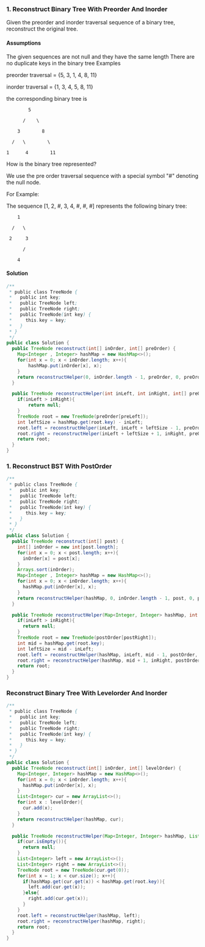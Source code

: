 ### 1. Reconstruct Binary Tree With Preorder And Inorder
Given the preorder and inorder traversal sequence of a binary tree, reconstruct the original tree.

#### Assumptions

The given sequences are not null and they have the same length
There are no duplicate keys in the binary tree
Examples

preorder traversal = {5, 3, 1, 4, 8, 11}

inorder traversal = {1, 3, 4, 5, 8, 11}

the corresponding binary tree is

            5
    
          /    \
    
        3        8
    
      /   \        \
    
    1      4        11

How is the binary tree represented?

We use the pre order traversal sequence with a special symbol "#" denoting the null node.

For Example:

The sequence [1, 2, #, 3, 4, #, #, #] represents the following binary tree:

        1
    
      /   \
    
     2     3
    
          /
    
        4
        
        
#### Solution

```java
/**
 * public class TreeNode {
 *   public int key;
 *   public TreeNode left;
 *   public TreeNode right;
 *   public TreeNode(int key) {
 *     this.key = key;
 *   }
 * }
 */
public class Solution {
  public TreeNode reconstruct(int[] inOrder, int[] preOrder) {
    Map<Integer , Integer> hashMap = new HashMap<>();
    for(int x = 0; x < inOrder.length; x++){
    	hashMap.put(inOrder[x], x);
    }
    return reconstructHelper(0, inOrder.length - 1, preOrder, 0, preOrder.length - 1, hashMap);
  }

  public TreeNode reconstructHelper(int inLeft, int inRight, int[] preOrder, int preLeft, int preRight, Map<Integer, Integer> hashMap){
  	if(inLeft > inRight){
  		return null;
  	}
  	TreeNode root = new TreeNode(preOrder[preLeft]);
  	int leftSize = hashMap.get(root.key) - inLeft;
  	root.left = reconstructHelper(inLeft, inLeft + leftSize - 1, preOrder, preLeft + 1, preLeft + leftSize, hashMap);
  	root.right = reconstructHelper(inLeft + leftSize + 1, inRight, preOrder, preLeft + leftSize + 1, preRight, hashMap);
  	return root;
  }
}

```

### 1. Reconstruct BST With PostOrder

```java
/**
 * public class TreeNode {
 *   public int key;
 *   public TreeNode left;
 *   public TreeNode right;
 *   public TreeNode(int key) {
 *     this.key = key;
 *   }
 * }
 */
public class Solution {
  public TreeNode reconstruct(int[] post) {
    int[] inOrder = new int[post.length];
    for(int x = 0; x < post.length; x++){
      inOrder[x] = post[x];
    }
    Arrays.sort(inOrder);
    Map<Integer , Integer> hashMap = new HashMap<>();
    for(int x = 0; x < inOrder.length; x++){
      hashMap.put(inOrder[x], x);
    }
    return reconstructHelper(hashMap, 0, inOrder.length - 1, post, 0, post.length - 1);
  }

  public TreeNode reconstructHelper(Map<Integer, Integer> hashMap, int inLeft, int inRight, int[] postOrder, int postLeft, int postRight){
    if(inLeft > inRight){
      return null;
    }
    TreeNode root = new TreeNode(postOrder[postRight]);
    int mid = hashMap.get(root.key);
    int leftSize = mid - inLeft;
    root.left = reconstructHelper(hashMap, inLeft, mid - 1, postOrder, postLeft, postLeft + leftSize - 1);
    root.right = reconstructHelper(hashMap, mid + 1, inRight, postOrder, postLeft + leftSize, postRight - 1);
    return root;
  }
}

```

### Reconstruct Binary Tree With Levelorder And Inorder

```java
/**
 * public class TreeNode {
 *   public int key;
 *   public TreeNode left;
 *   public TreeNode right;
 *   public TreeNode(int key) {
 *     this.key = key;
 *   }
 * }
 */
public class Solution {
  public TreeNode reconstruct(int[] inOrder, int[] levelOrder) {
    Map<Integer, Integer> hashMap = new HashMap<>();
    for(int x = 0; x < inOrder.length; x++){
      hashMap.put(inOrder[x], x);
    }
    List<Integer> cur = new ArrayList<>();
    for(int x : levelOrder){
      cur.add(x);
    }
    return reconstructHelper(hashMap, cur);
  }

  public TreeNode reconstructHelper(Map<Integer, Integer> hashMap, List<Integer> cur){
    if(cur.isEmpty()){
      return null;
    }
    List<Integer> left = new ArrayList<>();
    List<Integer> right = new ArrayList<>();
    TreeNode root = new TreeNode(cur.get(0));
    for(int x = 1; x < cur.size(); x++){
      if(hashMap.get(cur.get(x)) < hashMap.get(root.key)){
        left.add(cur.get(x));
      }else{
        right.add(cur.get(x));
      }
    }
    root.left = reconstructHelper(hashMap, left);
    root.right = reconstructHelper(hashMap, right);
    return root;
  }
}
```





